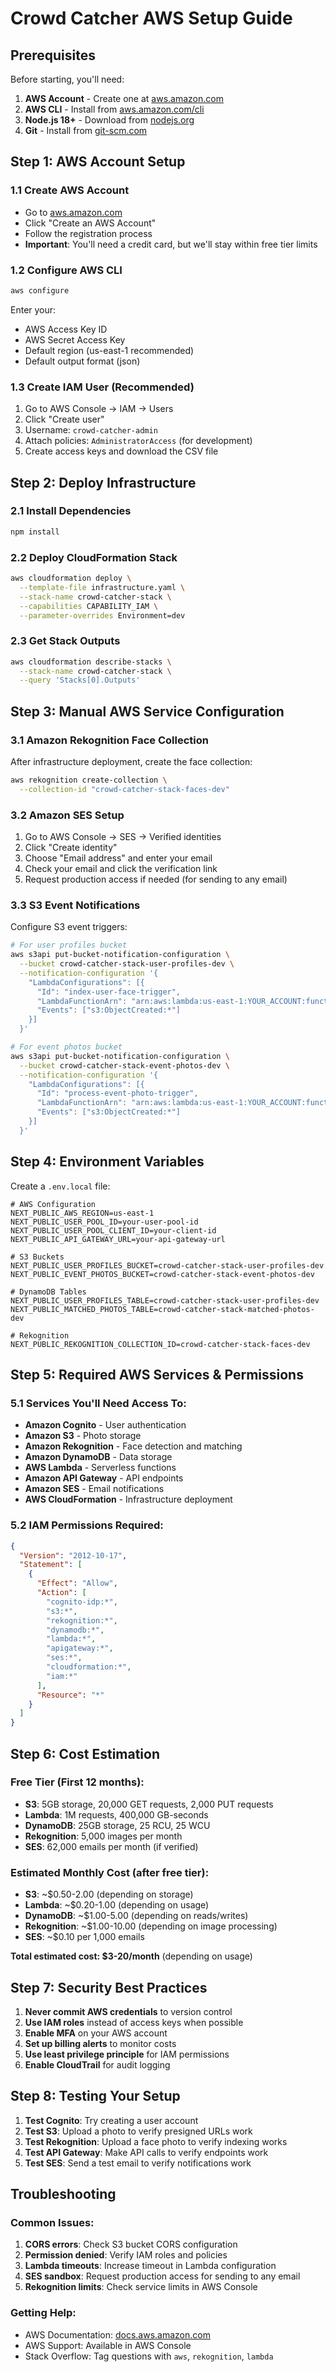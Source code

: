 # Crowd Catcher AWS Setup Guide

## Prerequisites

Before starting, you'll need:

1. **AWS Account** - Create one at [aws.amazon.com](https://aws.amazon.com)
2. **AWS CLI** - Install from [aws.amazon.com/cli](https://aws.amazon.com/cli)
3. **Node.js 18+** - Download from [nodejs.org](https://nodejs.org)
4. **Git** - Install from [git-scm.com](https://git-scm.com)

## Step 1: AWS Account Setup

### 1.1 Create AWS Account
- Go to [aws.amazon.com](https://aws.amazon.com)
- Click "Create an AWS Account"
- Follow the registration process
- **Important**: You'll need a credit card, but we'll stay within free tier limits

### 1.2 Configure AWS CLI
```bash
aws configure
```
Enter your:
- AWS Access Key ID
- AWS Secret Access Key
- Default region (us-east-1 recommended)
- Default output format (json)

### 1.3 Create IAM User (Recommended)
1. Go to AWS Console → IAM → Users
2. Click "Create user"
3. Username: `crowd-catcher-admin`
4. Attach policies: `AdministratorAccess` (for development)
5. Create access keys and download the CSV file

## Step 2: Deploy Infrastructure

### 2.1 Install Dependencies
```bash
npm install
```

### 2.2 Deploy CloudFormation Stack
```bash
aws cloudformation deploy \
  --template-file infrastructure.yaml \
  --stack-name crowd-catcher-stack \
  --capabilities CAPABILITY_IAM \
  --parameter-overrides Environment=dev
```

### 2.3 Get Stack Outputs
```bash
aws cloudformation describe-stacks \
  --stack-name crowd-catcher-stack \
  --query 'Stacks[0].Outputs'
```

## Step 3: Manual AWS Service Configuration

### 3.1 Amazon Rekognition Face Collection
After infrastructure deployment, create the face collection:

```bash
aws rekognition create-collection \
  --collection-id "crowd-catcher-stack-faces-dev"
```

### 3.2 Amazon SES Setup
1. Go to AWS Console → SES → Verified identities
2. Click "Create identity"
3. Choose "Email address" and enter your email
4. Check your email and click the verification link
5. Request production access if needed (for sending to any email)

### 3.3 S3 Event Notifications
Configure S3 event triggers:

```bash
# For user profiles bucket
aws s3api put-bucket-notification-configuration \
  --bucket crowd-catcher-stack-user-profiles-dev \
  --notification-configuration '{
    "LambdaConfigurations": [{
      "Id": "index-user-face-trigger",
      "LambdaFunctionArn": "arn:aws:lambda:us-east-1:YOUR_ACCOUNT:function:crowd-catcher-stack-index-user-face-dev",
      "Events": ["s3:ObjectCreated:*"]
    }]
  }'

# For event photos bucket
aws s3api put-bucket-notification-configuration \
  --bucket crowd-catcher-stack-event-photos-dev \
  --notification-configuration '{
    "LambdaConfigurations": [{
      "Id": "process-event-photo-trigger",
      "LambdaFunctionArn": "arn:aws:lambda:us-east-1:YOUR_ACCOUNT:function:crowd-catcher-stack-process-event-photo-dev",
      "Events": ["s3:ObjectCreated:*"]
    }]
  }'
```

## Step 4: Environment Variables

Create a `.env.local` file:

```env
# AWS Configuration
NEXT_PUBLIC_AWS_REGION=us-east-1
NEXT_PUBLIC_USER_POOL_ID=your-user-pool-id
NEXT_PUBLIC_USER_POOL_CLIENT_ID=your-client-id
NEXT_PUBLIC_API_GATEWAY_URL=your-api-gateway-url

# S3 Buckets
NEXT_PUBLIC_USER_PROFILES_BUCKET=crowd-catcher-stack-user-profiles-dev
NEXT_PUBLIC_EVENT_PHOTOS_BUCKET=crowd-catcher-stack-event-photos-dev

# DynamoDB Tables
NEXT_PUBLIC_USER_PROFILES_TABLE=crowd-catcher-stack-user-profiles-dev
NEXT_PUBLIC_MATCHED_PHOTOS_TABLE=crowd-catcher-stack-matched-photos-dev

# Rekognition
NEXT_PUBLIC_REKOGNITION_COLLECTION_ID=crowd-catcher-stack-faces-dev
```

## Step 5: Required AWS Services & Permissions

### 5.1 Services You'll Need Access To:
- **Amazon Cognito** - User authentication
- **Amazon S3** - Photo storage
- **Amazon Rekognition** - Face detection and matching
- **Amazon DynamoDB** - Data storage
- **AWS Lambda** - Serverless functions
- **Amazon API Gateway** - API endpoints
- **Amazon SES** - Email notifications
- **AWS CloudFormation** - Infrastructure deployment

### 5.2 IAM Permissions Required:
```json
{
  "Version": "2012-10-17",
  "Statement": [
    {
      "Effect": "Allow",
      "Action": [
        "cognito-idp:*",
        "s3:*",
        "rekognition:*",
        "dynamodb:*",
        "lambda:*",
        "apigateway:*",
        "ses:*",
        "cloudformation:*",
        "iam:*"
      ],
      "Resource": "*"
    }
  ]
}
```

## Step 6: Cost Estimation

### Free Tier (First 12 months):
- **S3**: 5GB storage, 20,000 GET requests, 2,000 PUT requests
- **Lambda**: 1M requests, 400,000 GB-seconds
- **DynamoDB**: 25GB storage, 25 RCU, 25 WCU
- **Rekognition**: 5,000 images per month
- **SES**: 62,000 emails per month (if verified)

### Estimated Monthly Cost (after free tier):
- **S3**: ~$0.50-2.00 (depending on storage)
- **Lambda**: ~$0.20-1.00 (depending on usage)
- **DynamoDB**: ~$1.00-5.00 (depending on reads/writes)
- **Rekognition**: ~$1.00-10.00 (depending on image processing)
- **SES**: ~$0.10 per 1,000 emails

**Total estimated cost: $3-20/month** (depending on usage)

## Step 7: Security Best Practices

1. **Never commit AWS credentials** to version control
2. **Use IAM roles** instead of access keys when possible
3. **Enable MFA** on your AWS account
4. **Set up billing alerts** to monitor costs
5. **Use least privilege principle** for IAM permissions
6. **Enable CloudTrail** for audit logging

## Step 8: Testing Your Setup

1. **Test Cognito**: Try creating a user account
2. **Test S3**: Upload a photo to verify presigned URLs work
3. **Test Rekognition**: Upload a face photo to verify indexing works
4. **Test API Gateway**: Make API calls to verify endpoints work
5. **Test SES**: Send a test email to verify notifications work

## Troubleshooting

### Common Issues:
1. **CORS errors**: Check S3 bucket CORS configuration
2. **Permission denied**: Verify IAM roles and policies
3. **Lambda timeouts**: Increase timeout in Lambda configuration
4. **SES sandbox**: Request production access for sending to any email
5. **Rekognition limits**: Check service limits in AWS Console

### Getting Help:
- AWS Documentation: [docs.aws.amazon.com](https://docs.aws.amazon.com)
- AWS Support: Available in AWS Console
- Stack Overflow: Tag questions with `aws`, `rekognition`, `lambda`
